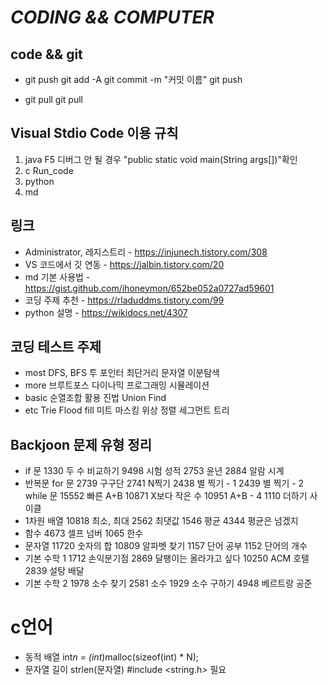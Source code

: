 *CODING && COMPUTER*
==================

## code && git

* git push
    git add -A
    git commit -m "커밋 이름"
    git push

* git pull
    git pull

## Visual Stdio Code 이용 규칙

1. java     F5          디버그 안 될 경우 "public static void main(String args[])"확인
2. c        Run_code
3. python
4. md

## 링크

* Administrator, 레지스트리 - <https://injunech.tistory.com/308>
* VS 코드에서 깃 연동 - <https://jalbin.tistory.com/20>
* md 기본 사용법 - <https://gist.github.com/ihoneymon/652be052a0727ad59601>
* 코딩 주제 추천 - <https://rladuddms.tistory.com/99>
* python 설명 - <https://wikidocs.net/4307>

## 코딩 테스트 주제

* most
    DFS, BFS
    투 포인터
    최단거리
    문자열
    이분탐색
* more
    브루트포스
    다이나믹 프로그래밍
    시뮬레이션
* basic
    순열조합 활용
    진법
    Union Find
* etc
    Trie
    Flood fill
    미트 마스킹
    위상 정렬
    세그먼트 트리

## Backjoon 문제 유형 정리

* if 문
    1330  두 수 비교하기
    9498  시험 성적
    2753  윤년
    2884  알람 시계
* 반복문
    for 문
        2739  구구단
        2741  N찍기
        2438  별 찍기 - 1
        2439  별 찍기 - 2
    while 문
        15552 빠른 A+B
        10871 X보다 작은 수
        10951 A+B - 4
        1110  더하기 사이클
* 1차원 배열
    10818 최소, 최대
    2562  최댓값
    1546  평균
    4344  평균은 넘겠지
* 함수
    4673  셀프 넘버
    1065  한수
* 문자열
    11720 숫자의 합
    10809 알파벳 찾기
    1157  단어 공부
    1152  단어의 개수
* 기본 수학 1
    1712  손익분기점
    2869  달팽이는 올라가고 싶다
    10250 ACM 호텔
    2839  설탕 배달
* 기본 수학 2
    1978  소수 찾기
    2581  소수
    1929  소수 구하기
    4948  베르트랑 공준
  
# c언어

* 동적 배열
int*n = (int*)malloc(sizeof(int) * N);
* 문자열 길이
strlen(문자열)
    #include <string.h> 필요
